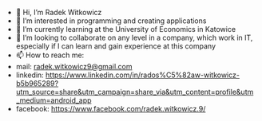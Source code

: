 - 👋 Hi, I’m Radek Witkowicz
- 👀 I’m interested in programming and creating applications
- 🌱 I’m currently learning at the University of Economics in Katowice
- 💞️ I’m looking to collaborate on any level in a company, which work in IT, especially if I can learn and gain experience at this company
- 📫 How to reach me:
- mail: radek.witkowicz9@gmail.com
- linkedin: https://www.linkedin.com/in/rados%C5%82aw-witkowicz-b5b965289?utm_source=share&utm_campaign=share_via&utm_content=profile&utm_medium=android_app
- facebook: https://www.facebook.com/radek.witkowicz.9/

<!---
Radzio310/Radzio310 is a ✨ special ✨ repository because its `README.md` (this file) appears on your GitHub profile.
You can click the Preview link to take a look at your changes.
--->
